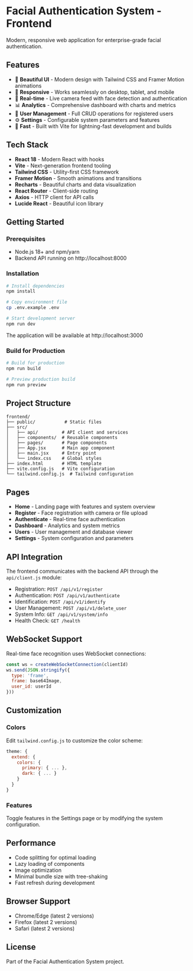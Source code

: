 # Facial Authentication System - Frontend

Modern, responsive web application for enterprise-grade facial authentication.

## Features

- 🎨 **Beautiful UI** - Modern design with Tailwind CSS and Framer Motion animations
- 📱 **Responsive** - Works seamlessly on desktop, tablet, and mobile
- 🎥 **Real-time** - Live camera feed with face detection and authentication
- 📊 **Analytics** - Comprehensive dashboard with charts and metrics
- 👥 **User Management** - Full CRUD operations for registered users
- ⚙️ **Settings** - Configurable system parameters and features
- 🚀 **Fast** - Built with Vite for lightning-fast development and builds

## Tech Stack

- **React 18** - Modern React with hooks
- **Vite** - Next-generation frontend tooling
- **Tailwind CSS** - Utility-first CSS framework
- **Framer Motion** - Smooth animations and transitions
- **Recharts** - Beautiful charts and data visualization
- **React Router** - Client-side routing
- **Axios** - HTTP client for API calls
- **Lucide React** - Beautiful icon library

## Getting Started

### Prerequisites

- Node.js 18+ and npm/yarn
- Backend API running on http://localhost:8000

### Installation

```bash
# Install dependencies
npm install

# Copy environment file
cp .env.example .env

# Start development server
npm run dev
```

The application will be available at http://localhost:3000

### Build for Production

```bash
# Build for production
npm run build

# Preview production build
npm run preview
```

## Project Structure

```
frontend/
├── public/           # Static files
├── src/
│   ├── api/         # API client and services
│   ├── components/  # Reusable components
│   ├── pages/       # Page components
│   ├── App.jsx      # Main app component
│   ├── main.jsx     # Entry point
│   └── index.css    # Global styles
├── index.html       # HTML template
├── vite.config.js   # Vite configuration
└── tailwind.config.js  # Tailwind configuration
```

## Pages

- **Home** - Landing page with features and system overview
- **Register** - Face registration with camera or file upload
- **Authenticate** - Real-time face authentication
- **Dashboard** - Analytics and system metrics
- **Users** - User management and database viewer
- **Settings** - System configuration and parameters

## API Integration

The frontend communicates with the backend API through the `api/client.js` module:

- Registration: `POST /api/v1/register`
- Authentication: `POST /api/v1/authenticate`
- Identification: `POST /api/v1/identify`
- User Management: `POST /api/v1/delete_user`
- System Info: `GET /api/v1/system/info`
- Health Check: `GET /health`

## WebSocket Support

Real-time face recognition uses WebSocket connections:

```javascript
const ws = createWebSocketConnection(clientId)
ws.send(JSON.stringify({
  type: 'frame',
  frame: base64Image,
  user_id: userId
}))
```

## Customization

### Colors

Edit `tailwind.config.js` to customize the color scheme:

```javascript
theme: {
  extend: {
    colors: {
      primary: { ... },
      dark: { ... }
    }
  }
}
```

### Features

Toggle features in the Settings page or by modifying the system configuration.

## Performance

- Code splitting for optimal loading
- Lazy loading of components
- Image optimization
- Minimal bundle size with tree-shaking
- Fast refresh during development

## Browser Support

- Chrome/Edge (latest 2 versions)
- Firefox (latest 2 versions)
- Safari (latest 2 versions)

## License

Part of the Facial Authentication System project.


